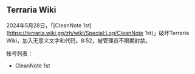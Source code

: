 ## Terraria Wiki

2024年5月28日，「[CleanNote 1st](https://terraria.wiki.gg/zh/wiki/Special:Log/CleanNote 1st)」破坏Terraria Wiki，加入无意义文字和代码。8:52，被管理员不限期封禁。

帐号列表：
- CleanNote 1st
